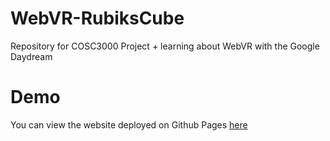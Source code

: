 # WebVR-RubiksCube
Repository for COSC3000 Project + learning about WebVR with the Google Daydream

# Demo
You can view the website deployed on Github Pages [here](cameronaavik.github.io/WebVR-RubiksCube)
